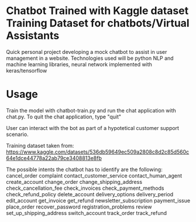 # Chatbot Trained with Kaggle dataset Training Dataset for chatbots/Virtual Assistants

Quick personal project developing a mock chatbot to assist in user management in a website.
Technologies used will be python NLP and machine learning libraries, neural network implemented with keras/tensorflow

# Usage

Train the model with chatbot-train.py and run the chat application with chat.py.
To quit the chat application, type "quit"

User can interact with the bot as part of a hypotetical customer support scenario.

Training dataset taken from: https://www.kaggle.com/datasets/536db59649ec509a2808c8d2c85d560c64e1dce44778a22ab79ce3408813e8fb

The possible intents the chatbot has to identify are the following:
cancel_order
complaint
contact_customer_service
contact_human_agent
create_account
change_order
change_shipping_address
check_cancellation_fee
check_invoices
check_payment_methods
check_refund_policy
delete_account
delivery_options
delivery_period
edit_account
get_invoice
get_refund
newsletter_subscription
payment_issue
place_order
recover_password
registration_problems
review
set_up_shipping_address
switch_account
track_order
track_refund
